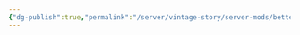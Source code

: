 ```yaml
---
{"dg-publish":true,"permalink":"/server/vintage-story/server-mods/better-sticks/","tags":["vs-potentially-outdated"],"noteIcon":""}
---
```


